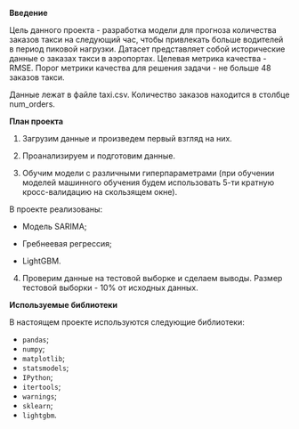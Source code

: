 
**Введение**

Цель данного проекта - разработка модели для прогноза количества заказов такси на следующий час, чтобы привлекать больше водителей в период пиковой нагрузки. Датасет представляет собой исторические данные о заказах такси в аэропортах. Целевая метрика качества - RMSE. Порог метрики качества для решения задачи - не больше 48 заказов такси.

Данные лежат в файле taxi.csv. Количество заказов находится в столбце num_orders.

**План проекта**

1. Загрузим данные и произведем первый взгляд на них.

2. Проанализируем и подготовим данные.

3. Обучим модели с различными гиперпараметрами (при обучении моделей машинного обучения будем использовать 5-ти кратную кросс-валидацию на скользящем окне).

В проекте реализованы:

- Модель SARIMA;

- Гребнеевая регрессия;

- LightGBM.

4. Проверим данные на тестовой выборке и сделаем выводы. Размер тестовой выборки - 10% от исходных данных.

**Используемые библиотеки**

В настоящем проекте используются следующие библиотеки:

- `pandas`;
- `numpy`;
- `matplotlib`;
- `statsmodels`;
- `IPython`;
- `itertools`;
- `warnings`;
- `sklearn`;
- `lightgbm`.


